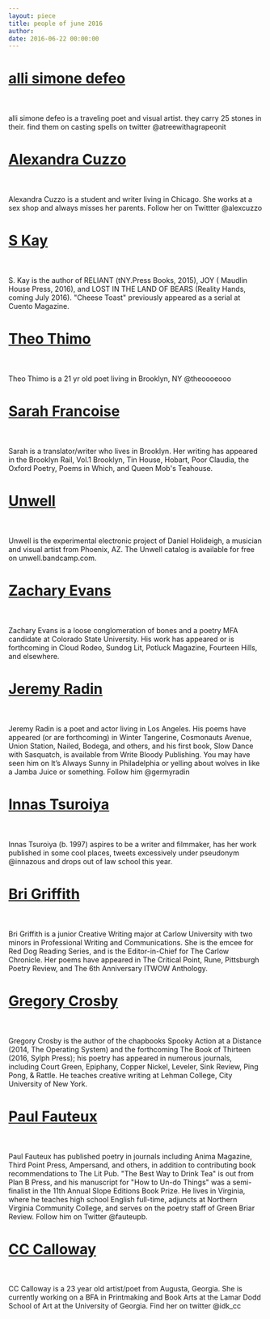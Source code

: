 ```yaml
---
layout: piece
title: people of june 2016
author:
date: 2016-06-22 00:00:00
---
```

<p><h1><a href="/june2016/1.html">alli simone defeo</a></h1></br></br>alli simone defeo is a traveling poet and visual artist. they carry 25 stones in their. find them on casting spells on twitter @atreewithagrapeonit </p>

<p><h1><a href="/june2016/2.html">Alexandra Cuzzo</a></h1></br></br>Alexandra Cuzzo is a student and writer living in Chicago. She works at a sex shop and always misses her parents. Follow her on Twittter @alexcuzzo</p>

<p><h1><a href="/june2016/3.html">S Kay</a></h1></br></br>S. Kay is the author of RELIANT (tNY.Press Books, 2015), JOY ( Maudlin House Press, 2016), and LOST IN THE LAND OF BEARS (Reality Hands, coming July 2016). "Cheese Toast" previously appeared as a serial at Cuento Magazine.</p>

<p><h1><a href="/june2016/4.html">Theo Thimo</a></h1></br></br>Theo Thimo is a 21 yr old poet living in Brooklyn, NY @theoooeooo</p>

<p><h1><a href="/june2016/5.html">Sarah Francoise</a></h1></br></br>Sarah is a translator/writer who lives in Brooklyn. Her writing has appeared in the Brooklyn Rail, Vol.1 Brooklyn, Tin House, Hobart, Poor Claudia, the Oxford Poetry, Poems in Which, and Queen Mob's Teahouse.</p>

<p><h1><a href="/june2016/6.html">Unwell</a></h1></br></br>Unwell is the experimental electronic project of Daniel Holideigh, a musician and visual artist from Phoenix, AZ. The Unwell catalog is available for free on unwell.bandcamp.com.</p>

<p><h1><a href="/june2016/7.html">Zachary Evans</a></h1></br></br>Zachary Evans is a loose conglomeration of bones and a poetry MFA candidate at Colorado State University. His work has appeared or is forthcoming in Cloud Rodeo, Sundog Lit, Potluck Magazine, Fourteen Hills, and elsewhere.</p>

<p><h1><a href="/june2016/8.html">Jeremy Radin</a></h1></br></br>Jeremy Radin is a poet and actor living in Los Angeles. His poems have appeared (or are forthcoming) in Winter Tangerine, Cosmonauts Avenue, Union Station, Nailed, Bodega, and others, and his first book, Slow Dance with Sasquatch, is available from Write Bloody Publishing. You may have seen him on It’s Always Sunny in Philadelphia or yelling about wolves in like a Jamba Juice or something. Follow him @germyradin</p>

<p><h1><a href="/june2016/9.html">Innas Tsuroiya</a></h1></br></br>Innas Tsuroiya (b. 1997) aspires to be a writer and filmmaker, has her work published in some cool places, tweets excessively under pseudonym @innazous and drops out of law school this year.</p>

<p><h1><a href="/june2016/10.html">Bri Griffith</a></h1></br></br>Bri Griffith is a junior Creative Writing major at Carlow University with two minors in Professional Writing and Communications. She is the emcee for Red Dog Reading Series, and is the Editor-in-Chief for The Carlow Chronicle. Her poems have appeared in The Critical Point, Rune, Pittsburgh Poetry Review, and The 6th Anniversary ITWOW Anthology.</p>

<p><h1><a href="/june2016/11.html">Gregory Crosby</a></h1></br></br>Gregory Crosby is the author of the chapbooks Spooky Action at a Distance (2014, The Operating System) and the forthcoming The Book of Thirteen (2016, Sylph Press); his poetry has appeared in numerous journals, including Court Green, Epiphany, Copper Nickel, Leveler, Sink Review, Ping Pong, &amp; Rattle. He teaches creative writing at Lehman College, City University of New York.</p>

<p><h1><a href="/june2016/12.html">Paul Fauteux</a></h1></br></br>Paul Fauteux has published poetry in journals including Anima Magazine, Third Point Press, Ampersand, and others, in addition to contributing book recommendations to The Lit Pub.  "The Best Way to Drink Tea" is out from Plan B Press, and his manuscript for "How to Un-do Things" was a semi-finalist in the 11th Annual Slope Editions Book Prize.  He lives in Virginia, where he teaches high school English full-time, adjuncts at Northern Virginia Community College, and serves on the poetry staff of Green Briar Review.  Follow him on Twitter @fauteupb.</p>

<p><h1><a href="/june2016/13.html">CC Calloway</a></h1></br></br>CC Calloway is a 23 year old artist/poet from Augusta, Georgia. She is currently working on a BFA in Printmaking and Book Arts at the Lamar Dodd School of Art at the University of Georgia. Find her on twitter @idk_cc</p>